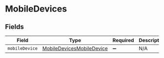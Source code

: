 # MobileDevices


## Fields

| Field                                                                         | Type                                                                          | Required                                                                      | Description                                                                   |
| ----------------------------------------------------------------------------- | ----------------------------------------------------------------------------- | ----------------------------------------------------------------------------- | ----------------------------------------------------------------------------- |
| `mobileDevice`                                                                | [MobileDevicesMobileDevice](../../models/shared/mobiledevicesmobiledevice.md) | :heavy_minus_sign:                                                            | N/A                                                                           |